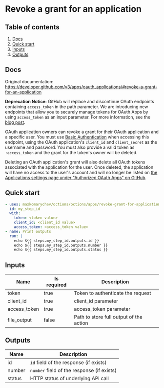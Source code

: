 # Revoke a grant for an application

## Table of contents

1. [Docs](#docs)
1. [Quick start](#quick-start)
1. [Inputs](#inputs)
1. [Outputs](#outputs)

<a name="quick-start" ></a>
## Docs

Original documentation: https://developer.github.com/v3/apps/oauth_applications/#revoke-a-grant-for-an-application

**Deprecation Notice:** GitHub will replace and discontinue OAuth endpoints containing `access_token` in the path parameter. We are introducing new endpoints that allow you to securely manage tokens for OAuth Apps by using `access_token` as an input parameter. For more information, see the [blog post](https://developer.github.com/changes/2019-11-05-deprecated-passwords-and-authorizations-api).

OAuth application owners can revoke a grant for their OAuth application and a specific user. You must use [Basic Authentication](https://developer.github.com/v3/auth#basic-authentication) when accessing this endpoint, using the OAuth application's `client_id` and `client_secret` as the username and password. You must also provide a valid token as `:access_token` and the grant for the token's owner will be deleted.

Deleting an OAuth application's grant will also delete all OAuth tokens associated with the application for the user. Once deleted, the application will have no access to the user's account and will no longer be listed on [the Applications settings page under "Authorized OAuth Apps" on GitHub](https://github.com/settings/applications#authorized).


<a name="quick start" ></a>
## Quick start

```yaml
- uses: maxkomarychev/octions/octions/apps/revoke-grant-for-application@master
  id: my_step_id
  with:
    token: <token value>
    client_id: <client_id value>
    access_token: <access_token value>
- name: Print outputs
  run: |
    echo ${{ steps.my_step_id.outputs.id }}
    echo ${{ steps.my_step_id.outputs.number }}
    echo ${{ steps.my_step_id.outputs.status }}
```


<a name="inputs" ></a>
## Inputs

| Name | Is required | Description |
|---|---|---|
|token|true|Token to authenticate the request
|client_id|true|client_id parameter
|access_token|true|access_token parameter
|file_output|false|Path to store full output of the action

<a name="outputs" ></a>
## Outputs

| Name | Description |
|---|---|
|id|`id` field of the response (if exists)|
|number|`number` field of the response (if exists)|
|status|HTTP status of underlying API call|

